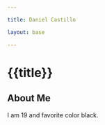 ```yaml
---

title: Daniel Castillo

layout: base

---
```




# {{title}}



## About Me



I am 19 and favorite color black.
